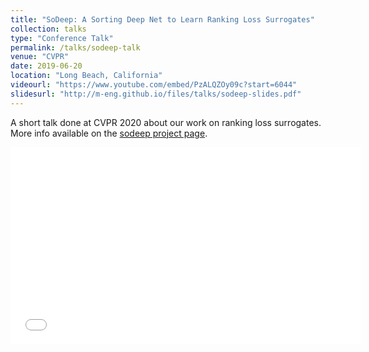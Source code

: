 ```yaml
---
title: "SoDeep: A Sorting Deep Net to Learn Ranking Loss Surrogates"
collection: talks
type: "Conference Talk"
permalink: /talks/sodeep-talk
venue: "CVPR"
date: 2019-06-20
location: "Long Beach, California"
videourl: "https://www.youtube.com/embed/PzALQZOy09c?start=6044"
slidesurl: "http://m-eng.github.io/files/talks/sodeep-slides.pdf"
---
```


A short talk done at CVPR 2020 about our work on ranking loss surrogates. More info available on the [sodeep project page](http://m-eng.github.io/publications/sodeep).

<iframe width="560" height="315" src="{{ page.videourl }}" frameborder="0" allow="accelerometer; autoplay; encrypted-media; gyroscope; picture-in-picture" allowfullscreen></iframe>